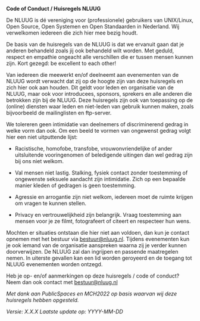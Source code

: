 **Code of Conduct / Huisregels NLUUG**

De NLUUG is dé vereniging voor (professionele) gebruikers van UNIX/Linux, Open Source, Open Systemen en Open Standaarden in Nederland.  Wij verwelkomen iedereen die zich hier mee bezig houdt.

De basis van de huisregels van de NLUUG is dat we ervanuit gaan dat je anderen behandeld zoals jij ook behandeld wilt worden. Met geduld, respect en empathie ongeacht alle verschillen die er tussen mensen kunnen zijn. Kort gezegd: be excellent to each other!

Van iedereen die meewerkt en/of deelneemt aan evenementen van de NLUUG wordt verwacht dat zij op de hoogte zijn van deze huisregels en zich hier ook aan houden. Dit geldt voor leden en organisatie van de NLUUG, maar ook voor introducees, sponsors, sprekers en alle anderen die betrokken zijn bij de NLUUG. Deze huisregels zijn ook van toepassing op de (online) diensten waar leden en niet-leden van gebruik kunnen maken, zoals bijvoorbeeld de mailinglisten en ftp-server. 

We tolereren geen intimidatie van deelnemers of discriminerend gedrag in welke vorm dan ook. Om  een beeld te vormen van ongewenst gedrag volgt hier een niet uitputtende lijst:  

-  Racistische, homofobe, transfobe, vrouwonvriendelijke of ander uitsluitende vooringenomen of beledigende uitingen dan wel gedrag zijn bij ons niet welkom.

- Val mensen niet lastig. Stalking, fysiek contact zonder toestemming of ongewenste seksuele aandacht zijn intimidatie. Zich op een bepaalde manier kleden of gedragen is geen toestemming.

- Agressie en arrogantie zijn niet welkom, iedereen moet de ruimte krijgen om vragen te kunnen stellen.

- Privacy en vertrouwelijkheid zijn belangrijk. Vraag toestemming aan mensen voor je ze filmt, fotografeert of citeert en respecteer hun wens.

Mochten er situaties ontstaan die hier niet aan voldoen, dan kun je contact opnemen met het bestuur via bestuur@nluug.nl. Tijdens evenementen kun je ook iemand van de organisatie aanspreken waarna zij je verder kunnen doorverwijzen. De NLUUG zal dan ingrijpen en passende maatregelen nemen. In uiterste gevallen kan een lid worden geroyeerd en de toegang tot NLUUG evenementen worden ontzegd.    

Heb je op- en/of aanmerkingen op deze huisregels / code of conduct? Neem dan ook contact met bestuur@nluug.nl 

_Met dank aan PublicSpaces en MCH2022 op basis waarvan wij deze huisregels hebben opgesteld._ 

_Versie: X.X.X 
Laatste update op: YYYY-MM-DD_

